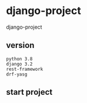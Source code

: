 # django-project
django-project

## version
```
python 3.8
django 3.2
rest-framework
drf-yasg
```

## start project
